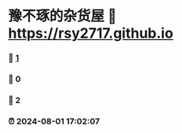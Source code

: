 # 豫不琢的杂货屋 :link: https://rsy2717.github.io 
### :page_facing_up: [1](https://rsy2717.github.io/tag.html) 
### :speech_balloon: 0 
### :hibiscus: 2 
### :alarm_clock: 2024-08-01 17:02:07 
